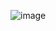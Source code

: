 ![image](https://github.com/KerwinAngeles/ProvinceRD-MongoDB/assets/133922161/862646a2-2d8d-44d1-bb81-9b65d13945e4)
